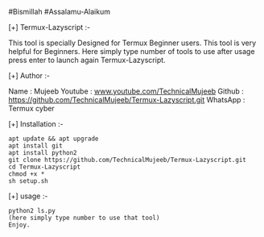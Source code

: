 #Bismillah
#Assalamu-Alaikum 

[+] Termux-Lazyscript :-
 
   This tool is specially Designed for Termux Beginner 
   users. This tool is very helpful for Beginners. Here
   simply type number of tools to use after usage press
   enter to launch again Termux-Lazyscript.

[+] Author :-

   Name : Mujeeb
   Youtube : www.youtube.com/TechnicalMujeeb
   Github : https://github.com/TechnicalMujeeb/Termux-Lazyscript.git
   WhatsApp : Termux cyber   

[+] Installation :-
  
    apt update && apt upgrade
    apt install git   
    apt install python2
    git clone https://github.com/TechnicalMujeeb/Termux-Lazyscript.git
    cd Termux-Lazyscript
    chmod +x *
    sh setup.sh

[+] usage :-

    python2 ls.py
    (here simply type number to use that tool)
    Enjoy.

